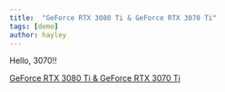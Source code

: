 ```yaml
---
title:  "GeForce RTX 3080 Ti & GeForce RTX 3070 Ti"
tags: [demo]
author: hayley
---
```


Hello, 3070!! <br/> 

[GeForce RTX 3080 Ti & GeForce RTX 3070 Ti](https://quasarzone.com/bbs/qn_hardware/views/601872)

